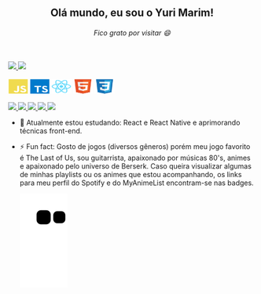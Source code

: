<h2 align="center">
Olá mundo, eu sou o Yuri Marim!
</h2>  
<h6 align="center">Fico grato por visitar 😄</h6>
  
<br>
 <div>
  <a href="https://beacons.page/yuri_marim">
  <img height="180em" src="https://github-readme-stats.vercel.app/api?username=yurimarim&show_icons=true&theme=dracula&include_all_commits=true&count_private=true&title_color=3393FF"/>
  <img height="180em" src="https://github-readme-stats.vercel.app/api/top-langs/?username=yurimarim&layout=compact&langs_count=7&theme=dracula&title_color=3393FF"/>
    </a>
</div>
<div style="display: inline_block">
  <br>
  <img align="center" alt="Yuri-Js" height="30" width="40" src="https://raw.githubusercontent.com/devicons/devicon/master/icons/javascript/javascript-plain.svg">
  <img align="center" alt="Yuri-Ts" height="30" width="40" src="https://raw.githubusercontent.com/devicons/devicon/master/icons/typescript/typescript-plain.svg">
  <img align="center" alt="Yuri-React" height="30" width="40" src="https://raw.githubusercontent.com/devicons/devicon/master/icons/react/react-original.svg">
  <img align="center" alt="Yuri-HTML" height="30" width="40" src="https://raw.githubusercontent.com/devicons/devicon/master/icons/html5/html5-original.svg">
  <img align="center" alt="Yuri-CSS" height="30" width="40" src="https://raw.githubusercontent.com/devicons/devicon/master/icons/css3/css3-original.svg">
</div>
<br>
<div>
  <a href="https://www.linkedin.com/in/yuri-marim-6b6130197/" target="_blank">
  <img src="https://img.shields.io/badge/-LinkedIn-%230077B5?style=for-the-badge&logo=linkedin&logoColor=white" target="_blank">
  </a> 
  <a href="https://instagram.com/yuri_marim" target="_blank">
  <img src="https://img.shields.io/badge/-Instagram-%23E4405F?style=for-the-badge&logo=instagram&logoColor=white" target="_blank">
  </a>
 	<a href="https://www.twitch.tv/behelit1" target="_blank">
  <img src="https://img.shields.io/badge/Twitch-9146FF?style=for-the-badge&logo=twitch&logoColor=white" target="_blank">
  </a>
  <a href="https://myanimelist.net/profile/Behelit1" target="_blank">
  <img src="https://img.shields.io/badge/Myanimelist-2E51A2?style=for-the-badge&logo=myanimelist&logoColor=white" target="_blank">
  </a>
  <a href="https://open.spotify.com/user/12176909189?si=c26dbd84c6374eeb" target="_blank">
  <img src="https://img.shields.io/badge/Spotify-1ED760?&style=for-the-badge&logo=spotify&logoColor=white" target="_blank">
  </a>
<div>

- 🌱 Atualmente estou estudando: React e React Native e aprimorando técnicas front-end.
- ⚡ Fun fact: Gosto de jogos (diversos gêneros) porém meu jogo favorito é The Last of Us, sou guitarrista, apaixonado por músicas 80's, animes e apaixonado pelo universo de Berserk. Caso queira visualizar algumas de minhas playlists ou os animes que estou acompanhando, os links para meu perfil do Spotify e do MyAnimeList encontram-se nas badges.
  
    ![Snake animation](https://github.com/yurimarim/yurimarim/blob/output/github-contribution-grid-snake.svg)

  
  
  
  
  
  
  
  
  
  
  
  
